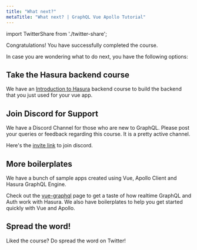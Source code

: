 ```yaml
---
title: "What next?"
metaTitle: "What next? | GraphQL Vue Apollo Tutorial"
---
```


import TwitterShare from './twitter-share';

Congratulations! You have successfully completed the course.

In case you are wondering what to do next, you have the following options:

## Take the Hasura backend course
 We have an [Introduction to Hasura](https://learn.hasura.io/graphql/hasura) backend course to build the backend that you just used for your vue app.

## Join Discord for Support
We have a Discord Channel for those who are new to GraphQL. Please post your queries or feedback regarding this course. It is a pretty active channel.

Here's the [invite link](https://discordapp.com/invite/vBPpJkS) to join discord.

## More boilerplates
We have a bunch of sample apps created using Vue, Apollo Client and Hasura GraphQL Engine.

Check out the [vue-graphql](https://hasura.io/vue-graphql) page to get a taste of how realtime GraphQL and Auth work with Hasura. We also have boilerplates to help you get started quickly with Vue and Apollo.

## Spread the word!
Liked the course? 
Do spread the word on Twitter! <TwitterShare />